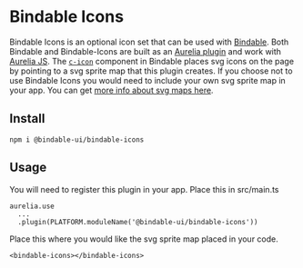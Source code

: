 # Bindable Icons

Bindable Icons is an optional icon set that can be used with [Bindable](https://github.com/bindable-ui/bindable). Both Bindable and Bindable-Icons are built as an [Aurelia plugin](https://aurelia.io/docs/plugins/write-new-plugin#introduction) and work with [Aurelia JS](https://aurelia.io/home). The [`c-icon`](https://bindable-ui.com/#/components/icon/properties) component in Bindable places svg icons on the page by pointing to a svg sprite map that this plugin creates. If you choose not to use Bindable Icons you would need to include your own svg sprite map in your app. You can get [more info about svg maps here](https://css-tricks.com/svg-symbol-good-choice-icons/). 

## Install

`npm i @bindable-ui/bindable-icons`

## Usage

You will need to register this plugin in your app. Place this in src/main.ts
```
aurelia.use
  ...
  .plugin(PLATFORM.moduleName('@bindable-ui/bindable-icons'))
```

Place this where you would like the svg sprite map placed in your code.

`<bindable-icons></bindable-icons>`
